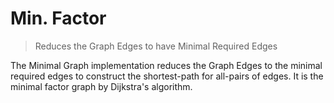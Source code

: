 # Min. Factor
> Reduces the Graph Edges to have Minimal Required Edges

The Minimal Graph implementation reduces the Graph Edges to the minimal required edges to
construct the shortest-path for all-pairs of edges. It is the minimal factor graph by Dijkstra's algorithm.